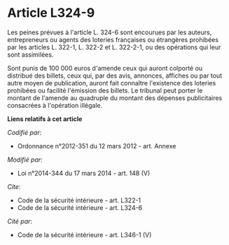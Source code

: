 # Article L324-9

Les peines prévues à l'article L. 324-6 sont encourues par les auteurs, entrepreneurs ou agents des loteries françaises ou
étrangères prohibées par les           articles L. 322-1, L. 322-2 et L. 322-2-1, ou des opérations qui leur sont
assimilées. 

Sont punis de 100 000 euros d'amende ceux qui auront colporté ou distribué des billets, ceux qui, par des avis, annonces,
affiches ou par tout autre moyen de publication, auront fait connaître l'existence des loteries prohibées ou facilité
l'émission des billets. Le tribunal peut porter le montant de l'amende au quadruple du montant des dépenses publicitaires
consacrées à l'opération illégale.

**Liens relatifs à cet article**

_Codifié par_:

  - Ordonnance n°2012-351 du 12 mars 2012 - art. Annexe

_Modifié par_:

  - Loi n°2014-344 du 17 mars 2014 - art. 148 (V)

_Cite_:

  - Code de la sécurité intérieure - art. L322-1
  - Code de la sécurité intérieure - art. L324-6

_Cité par_:

  - Code de la sécurité intérieure - art. L346-1 (V)
